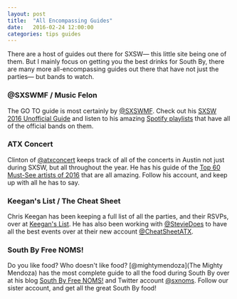 ```yaml
---
layout: post
title:  "All Encompassing Guides"
date:   2016-02-24 12:00:00
categories: tips guides
---
```


There are a host of guides out there for SXSW— this little site being one of them. But I mainly focus on getting you the best drinks for South By, there are many more all-encompassing guides out there that have not just the parties— but bands to watch.

### @SXSWMF / Music Felon

The GO TO guide is most certainly by [@SXSWMF](https://twitter.com/sxswmf). Check out his [SXSW 2016 Unofficial Guide](http://www.musicfelon.com/sxsw-2016-unofficial-guide/) and listen to his amazing [Spotify playlists](http://www.musicfelon.com/sxsw-2016-playlists) that have all of the official bands on them.

### ATX Concert

Clinton of [@atxconcert](https://twitter.com/atxconcert) keeps track of all of the concerts in Austin not just during SXSW, but all throughout the year. He has his guide of the [Top 60 Must-See artists of 2016](https://twitter.com/atxconcert/status/698209264892915712) that are all amazing. Follow his account, and keep up with all he has to say.

### Keegan's List / The Cheat Sheet

Chris Keegan has been keeping a full list of all the parties, and their RSVPs, over at [Keegan's List](https://keeganslistsxsw.wordpress.com/). He has also been working with [@StevieDoes](https://twitter.com/StevieDoes) to have all the best events over at their new account [@CheatSheetATX](https://twitter.com/CheatSheetATX).

### South By Free NOMS!

Do you like food? Who doesn't like food? [@mightymendoza](The Mighty Mendoza) has the most complete guide to all the food during South By over at his blog [South By Free NOMS!](http://sxnoms.com/) and Twitter account [@sxnoms](https://twitter.com/sxnoms). Follow our sister account, and get all the great South By food!

